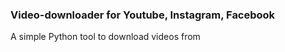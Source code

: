 ### Video-downloader for Youtube, Instagram, Facebook ###

A simple Python tool to download videos from 
